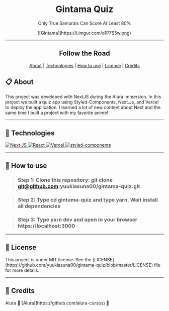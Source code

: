 <h1 align="center">Gintama Quiz</h1>
<p align="center">Only True Samurais Can Score At Least 80%</p>

<div align="center">
  ![Gintama](https://i.imgur.com/o1P7S5w.png)
</div>

---
<h2 align="center">Follow the Road</h2>
<div align="center">
  <a href="#about">About</a> |
  <a href="#technologies">Technologies</a> |
  <a href="#how-to-use">How to use</a> |
  <a href="#license">License</a> |
  <a href="#credits">Credits</a>
</div>

<h2>📋 About</h2>
<p>This project was developed with NextJS during the Alura immersion. In this project we built a quiz app using Styled-Components, Next.Js, and Vercel to deploy the application. I learned a lot of new content about Next and the same time I built a project with my favorite anime!
</p>

---
<h2>🚀 Technologies</h2>
<a href="https://nextjs.org/">
  <img alt="Next JS" src="https://img.shields.io/badge/next%20js%20-%23000000.svg?&style=for-the-badge&logo=next.js&logoColor=white"/>
</a>
<a href="https://reactjs.org/">
  <img alt="React" src="https://img.shields.io/badge/React-20232A?style=for-the-badge&logo=react&logoColor=61DAFB" />
</a>
<a href="https://vercel.com">
    <img alt="Vercel" src="https://img.shields.io/badge/vercel%20-%23000000.svg?&style=for-the-badge&logo=vercel&logoColor=white"/>
</a>
<a href="https://styled-components.com/">
    <img alt="styled-components" src="https://img.shields.io/badge/styledcomponents-DB7093?&style=for-the-badge&logo=styled-components&logoColor=white"/>
</a>

---
<h2>📲 How to use</h2>

>### Step 1: Clone this repository: git clone git@github.com:yuukiasuna00/gintama-quiz.git

>### Step 2: Type cd gintama-quiz and type yarn. Wait install all dependencies

>### Step 3: Type yarn dev and open in your browser https://localhost:3000

---
<h2>📄 License</h2>
This project is under MIT license. See the [LICENSE](https://github.com/yuukiasuna00/gintama-quiz/blob/master/LICENSE) file for more details.

---
<h2>💙 Credits</h2>
Alura 💜 [Alura](https://github.com/alura-cursos) 💜